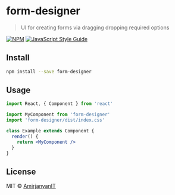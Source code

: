 # form-designer

> UI for creating forms via dragging dropping required options

[![NPM](https://img.shields.io/npm/v/form-designer.svg)](https://www.npmjs.com/package/form-designer) [![JavaScript Style Guide](https://img.shields.io/badge/code_style-standard-brightgreen.svg)](https://standardjs.com)

## Install

```bash
npm install --save form-designer
```

## Usage

```jsx
import React, { Component } from 'react'

import MyComponent from 'form-designer'
import 'form-designer/dist/index.css'

class Example extends Component {
  render() {
    return <MyComponent />
  }
}
```

## License

MIT © [AmirjanyanIT](https://github.com/AmirjanyanIT)
